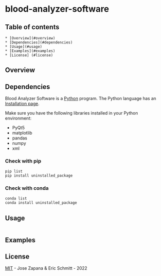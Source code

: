 # blood-analyzer-software

## Table of contents

	* [Overview](#overview)
	* [Dependencies](#dependencies)
	* [Usage](#usage)
	* [Examples](#examples)
	* [License] (#license)

## Overview

## Dependencies

Blood Analyzer Software is a [Python](https:///www.python.org) program. The Python language has an [Installation page](https://www.python.org/downloads/).

Make sure you have the following libraries installed in your Python environment:

- PyQt5
- matplotlib 
- pandas 
- numpy 
- xml 

### Check with pip

```bash
pip list
pip install uninstalled_package

```

### Check with conda

```bash
conda list
conda install uninstalled_package
```

## Usage

```py

```

## Examples

## License

[MIT](LICENSE) - Jose Zapana & Eric Schmitt - 2022

